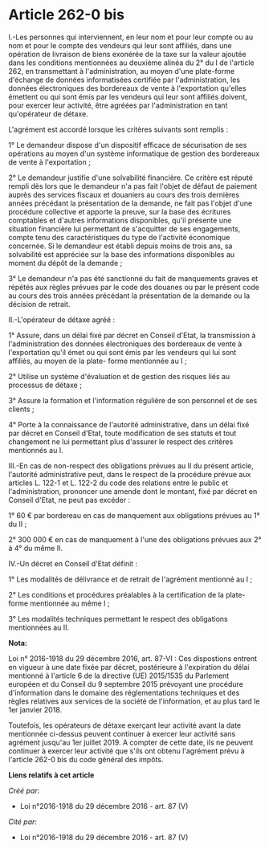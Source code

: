 # Article 262-0 bis

I.-Les personnes qui interviennent, en leur nom et pour leur compte ou au nom et pour le compte des vendeurs qui leur sont
affiliés, dans une opération de livraison de biens exonérée de la taxe sur la valeur ajoutée dans les conditions mentionnées
au deuxième alinéa du 2° du I de l'article 262, en transmettant à l'administration, au moyen d'une plate-forme d'échange de
données informatisées certifiée par l'administration, les données électroniques des bordereaux de vente à l'exportation
qu'elles émettent ou qui sont émis par les vendeurs qui leur sont affiliés doivent, pour exercer leur activité, être agréées
par l'administration en tant qu'opérateur de détaxe. 

L'agrément est accordé lorsque les critères suivants sont remplis : 

1° Le demandeur dispose d'un dispositif efficace de sécurisation de ses opérations au moyen d'un système informatique de
gestion des bordereaux de vente à l'exportation ; 

2° Le demandeur justifie d'une solvabilité financière. Ce critère est réputé rempli dès lors que le demandeur n'a pas fait
l'objet de défaut de paiement auprès des services fiscaux et douaniers au cours des trois dernières années précédant la
présentation de la demande, ne fait pas l'objet d'une procédure collective et apporte la preuve, sur la base des écritures
comptables et d'autres informations disponibles, qu'il présente une situation financière lui permettant de s'acquitter de ses
engagements, compte tenu des caractéristiques du type de l'activité économique concernée. Si le demandeur est établi depuis
moins de trois ans, sa solvabilité est appréciée sur la base des informations disponibles au moment du dépôt de la demande ; 

3° Le demandeur n'a pas été sanctionné du fait de manquements graves et répétés aux règles prévues par le code des douanes ou
par le présent code au cours des trois années précédant la présentation de la demande ou la décision de retrait. 

II.-L'opérateur de détaxe agréé : 

1° Assure, dans un délai fixé par décret en Conseil d'Etat, la transmission à l'administration des données électroniques des
bordereaux de vente à l'exportation qu'il émet ou qui sont émis par les vendeurs qui lui sont affiliés, au moyen de la plate-
forme mentionnée au I ; 

2° Utilise un système d'évaluation et de gestion des risques liés au processus de détaxe ; 

3° Assure la formation et l'information régulière de son personnel et de ses clients ; 

4° Porte à la connaissance de l'autorité administrative, dans un délai fixé par décret en Conseil d'Etat, toute modification
de ses statuts et tout changement ne lui permettant plus d'assurer le respect des critères mentionnés au I. 

III.-En cas de non-respect des obligations prévues au II du présent article, l'autorité administrative peut, dans le respect
de la procédure prévue aux articles L. 122-1 et L. 122-2 du code des relations entre le public et l'administration, prononcer
une amende dont le montant, fixé par décret en Conseil d'Etat, ne peut pas excéder : 

1° 60 € par bordereau en cas de manquement aux obligations prévues au 1° du II ; 

2° 300 000 € en cas de manquement à l'une des obligations prévues aux 2° à 4° du même II. 

IV.-Un décret en Conseil d'Etat définit : 

1° Les modalités de délivrance et de retrait de l'agrément mentionné au I ; 

2° Les conditions et procédures préalables à la certification de la plate-forme mentionnée au même I ; 

3° Les modalités techniques permettant le respect des obligations mentionnées au II.

**Nota:**

Loi n° 2016-1918 du 29 décembre 2016, art. 87-VI : Ces dispostions entrent en vigueur à une date fixée par décret,
postérieure à l'expiration du délai mentionné à l'article 6 de la directive (UE) 2015/1535 du Parlement européen et du
Conseil du 9 septembre 2015 prévoyant une procédure d'information dans le domaine des réglementations techniques et des
règles relatives aux services de la société de l'information, et au plus tard le 1er janvier 2018.

Toutefois, les opérateurs de détaxe exerçant leur activité avant la date mentionnée ci-dessus peuvent continuer à exercer
leur activité sans agrément jusqu'au 1er juillet 2019. A compter de cette date, ils ne peuvent continuer à exercer leur
activité que s'ils ont obtenu l'agrément prévu à l'article 262-0 bis du code général des impôts.

**Liens relatifs à cet article**

_Créé par_:

  - Loi n°2016-1918 du 29 décembre 2016 - art. 87 (V)

_Cité par_:

  - Loi n°2016-1918 du 29 décembre 2016 - art. 87 (V)
